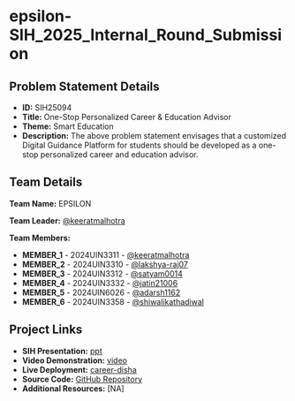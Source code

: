 # epsilon-SIH_2025_Internal_Round_Submission
## Problem Statement Details

- **ID:** SIH25094
- **Title:** One-Stop Personalized Career & Education Advisor
- **Theme:** Smart Education
- **Description:** The above problem statement envisages that a customized Digital Guidance Platform for students should be developed as a one-stop personalized career and education advisor.

## Team Details

**Team Name:** EPSILON

**Team Leader:** [@keeratmalhotra](https://github.com/KeeratMalhotra)

**Team Members:**

- **MEMBER_1** - 2024UIN3311 - [@keeratmalhotra](https://github.com/KeeratMalhotra)
- **MEMBER_2** - 2024UIN3310 - [@lakshya-raj07](https://github.com/Lakshya-Raj07)
- **MEMBER_3** - 2024UIN3312 - [@satyam0014](https://github.com/satyam0014)
- **MEMBER_4** - 2024UIN3332 - [@jatin21006](https://github.com/jatin21006)
- **MEMBER_5** - 2024UIN6026 - [@adarsh1162](https://github.com/adarsh1162)
- **MEMBER_6** - 2024UIN3358 - [@shiwalikathadiwal](https://github.com/ShivalikaThadiwal)
## Project Links

- **SIH Presentation:** [ppt](https://www.canva.com/design/DAGzdV6F504/keeqCWwh3mczsOJ-TlDWBg/edit?utm_content=DAGzdV6F504&utm_campaign=designshare&utm_medium=link2&utm_source=sharebutton )
- **Video Demonstration:** [video](https://youtu.be/cJ2eIcv7mMA)
- **Live Deployment:** [career-disha](http://career-disha.onrender.com)
- **Source Code:** [GitHub Repository](https://github.com/KeeratMalhotra/Career-Disha)
- **Additional Resources:** [NA]
